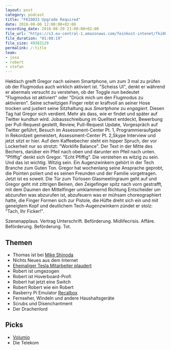 ```yaml
---
layout: post
category: podcast
title: "FKI0033 Upgrade Required"
date: 2018-09-06 12:00:00+02:00
recording_date: 2018-08-29 21:00:00+02:00
file_url: "https://s3.eu-central-1.amazonaws.com/feinkost-intenet/fki0033.mp3"
file_duration: "01:08:19"
file_size: 49383129
permalink: /:title
team:
- josa
- robert
- stefan
---
```


Hektisch greift Gregor nach seinem Smartphone, um zum 3 mal zu prüfen ob der Flugmodus auch wirklich aktiviert ist. "Scheiss UI", denkt er während er abermals versucht zu verstehen, ob der Toggle nun bedeutet "Flugmodus ist aktiviert" oder "Drück mich um den Flugmodus zu aktivieren". Seine schwitzigen Finger reibt er kraftvoll an seiner Hose trocken und justiert seine Sitzhaltung aus _Smartphone_ zu _engagiert_. Diesen Tag hat Gregor sich verdient. Mehr als dass, wie er findet und später auf Twitter kundtun wird. Jobausschreibung im Quelltext entdeckt, Bewerbung per Pull-Request gestellt, Review, Pull-Request Update, Vorgespräch auf Twitter geführt, Besuch im Assessment-Center Pt. 1, Programmieraufgabe in Rekordzeit gemeistert, Assessment-Center Pt. 2,Skype Interview und jetzt sitzt er hier. Auf dem Kaffeebecher steht ein hipper Spruch, der vor Lockerheit nur so strotzt: "Worklife Balance". Der Text in der Mitte des Bechers, darüber ein Pfeil nach oben und darunter ein Pfeil nach unten. "Pfiffig" denkt sich Gregor. "Echt Pfiffig". Die verstehen es witzig zu sein. Und das ist wichtig. Witzig sein. Ein Augenzwinkern gehört in der Tech Branche zum Guten Ton. Gregor hat wochenlang seine Ansprache geprobt, die Pointen poliert und es seinen Freunden und der Familie vorgetragen. Jetzt ist es soweit. Die Tür zum Türlosen Glasmeetingraum geht auf und Gregor geht mit zittrigen Beinen, den Zeigefinger spitz nach vorn gestrafft, mit dem Daumen den Mittelfinger umklammernd Richtung Entscheider um abzurufen was abzurufen ist, abzufeuern was er mühsam choreographiert hatte, die Finger Formen sich zur Pistole, die Hüfte dreht sich ein und mit geneigtem Kopf und deutlichem Tech-Augenzwinkern zündet er stolz: "Tach, Ihr Ficker!".

Szenenapplaus. Vertrag Unterschrift. Beförderung. Midlifecrisis. Affäre. Beförderung. Beförderung. Tot.   


## Themen
- Thomas ist bei [Mike Shinoda](https://de.wikipedia.org/wiki/Mike_Shinoda)
- Nichts Neues aus dem Internet
- [Ehemaliger Tesla Mitarbeiter plaudert](https://twitter.com/atomicthumbs/status/1032939617404645376)
- Robert ist umgezogen
- Robert ist Hoverboard-Profi
- Robert hat jetzt eine Switch
- Robert Robert wie ein Robert
- Rasberry Pi Emulator [Recalbox](https://www.recalbox.com/)
- Fernseher, Windeln und andere Haushaltsgeräte
- Scrubs und Disenchantment
- Der Drachenlord

## Picks
- [Volumio](https://volumio.org/)
- Die Telekom
